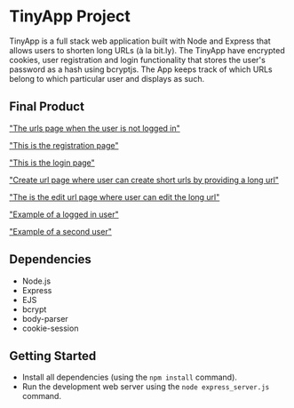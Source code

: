 # TinyApp Project

TinyApp is a full stack web application built with Node and Express that allows users to shorten long URLs (à la bit.ly). The TinyApp have encrypted cookies, user registration and login functionality that stores the user's password as a hash using bcryptjs. The App keeps track of which URLs belong to which particular user and displays as such.

## Final Product

["The urls page when the user is not logged in"](https://github.com/Jackthz97/tinyapp/blob/main/docs/urls-page-not-logged-in.png?raw=true)

["This is the registration page"](https://github.com/Jackthz97/tinyapp/blob/main/docs/Registration-page.png?raw=true)

["This is the login page"](https://github.com/Jackthz97/tinyapp/blob/main/docs/Login-page.png?raw=true)

["Create url page where user can create short urls by providing a long url"](https://github.com/Jackthz97/tinyapp/blob/main/docs/create-new-url-page.png?raw=true)

["The is the edit url page where user can edit the long url"](https://github.com/Jackthz97/tinyapp/blob/main/docs/edit-url-page.png?raw=true)

["Example of a logged in user"](https://github.com/Jackthz97/tinyapp/blob/main/docs/urls-page-user1.png?raw=true)

["Example of a second user"](https://github.com/Jackthz97/tinyapp/blob/main/docs/urls-page-user2.png?raw=true)

## Dependencies

- Node.js
- Express
- EJS
- bcrypt
- body-parser
- cookie-session

## Getting Started

- Install all dependencies (using the `npm install` command).
- Run the development web server using the `node express_server.js` command.